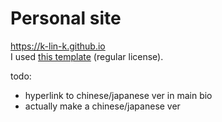 # Personal site
https://k-lin-k.github.io<br>
I used [this template](https://themeforest.net/item/tokyo-personal-portfolio-template/31647361) (regular license).

todo: 
- hyperlink to chinese/japanese ver in main bio
- actually make a chinese/japanese ver
